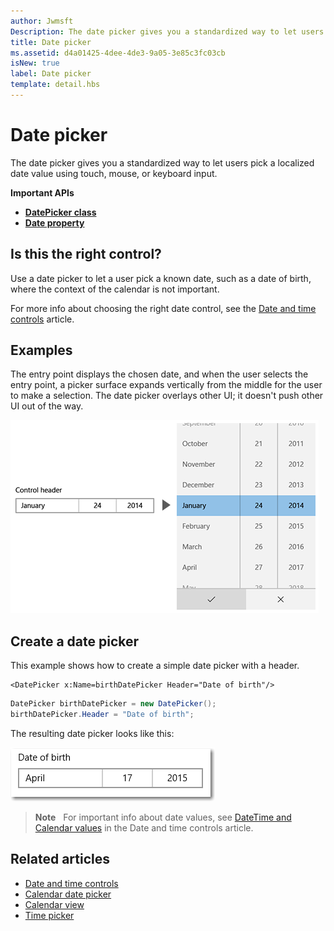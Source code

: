 ```yaml
---
author: Jwmsft
Description: The date picker gives you a standardized way to let users pick a localized date value using touch, mouse, or keyboard input. 
title: Date picker
ms.assetid: d4a01425-4dee-4de3-9a05-3e85c3fc03cb
isNew: true
label: Date picker
template: detail.hbs
---
```


# Date picker

The date picker gives you a standardized way to let users pick a localized date value using touch, mouse, or keyboard input. 

<span class="sidebar_heading" style="font-weight: bold;">Important APIs</span>

-   [**DatePicker class**](https://msdn.microsoft.com/library/windows/apps/xaml/windows.ui.xaml.controls.datepicker.aspx)
-   [**Date property**](https://msdn.microsoft.com/library/windows/apps/xaml/windows.ui.xaml.controls.datepicker.date.aspx)

## Is this the right control?
Use a date picker to let a user pick a known date, such as a date of birth, where the context of the calendar is not important.

For more info about choosing the right date control, see the [Date and time controls](date-and-time.md) article.

## Examples

The entry point displays the chosen date, and when the user selects the entry point, a picker surface expands vertically from the middle for the user to make a selection. The date picker overlays other UI; it doesn't push other UI out of the way.

![Example of the date picker expanding](images/controls_datepicker_expand.png)

## Create a date picker

This example shows how to create a simple date picker with a header.

```xaml
<DatePicker x:Name=birthDatePicker Header="Date of birth"/>
```

```csharp
DatePicker birthDatePicker = new DatePicker();
birthDatePicker.Header = "Date of birth";
```

The resulting date picker looks like this:

![Example of date picker](images/date-picker-closed.png)

> **Note**
            &nbsp;&nbsp;For important info about date values, see [DateTime and Calendar values](date-and-time.md#datetime-and-calendar-values) in the Date and time controls article.



## Related articles

- [Date and time controls](date-and-time.md)
- [Calendar date picker](calendar-date-picker.md)
- [Calendar view](calendar-view.md)
- [Time picker](time-picker.md)


<!--HONumber=Jun16_HO2-->



